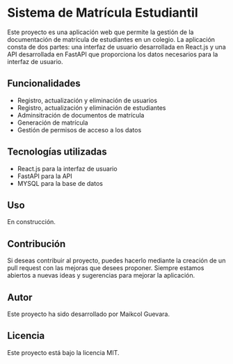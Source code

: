 # Sistema de Matrícula Estudiantil

Este proyecto es una aplicación web que permite la gestión de la documentación de matrícula de estudiantes en un colegio. La aplicación consta de dos partes: una interfaz de usuario desarrollada en React.js y una API desarrollada en FastAPI que proporciona los datos necesarios para la interfaz de usuario.

## Funcionalidades

- Registro, actualización y eliminación de usuarios
- Registro, actualización y eliminación de estudiantes
- Adminsitración de documentos de matrícula
- Generación de matrícula
- Gestión de permisos de acceso a los datos

## Tecnologías utilizadas

- React.js para la interfaz de usuario
- FastAPI para la API
- MYSQL para la base de datos

## Uso

En construcción.

## Contribución

Si deseas contribuir al proyecto, puedes hacerlo mediante la creación de un pull request con las mejoras que desees proponer. Siempre estamos abiertos a nuevas ideas y sugerencias para mejorar la aplicación.

## Autor

Este proyecto ha sido desarrollado por Maikcol Guevara.

## Licencia

Este proyecto está bajo la licencia MIT. 
